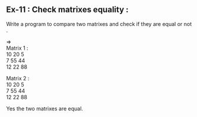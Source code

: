 ## Ex-11 : Check matrixes equality :  

Write a program to compare two matrixes and check if they are equal or not .  

=>  
Matrix 1 :  
10 20 5  
7  55 44  
12 22 88  

Matrix 2 :  
10 20 5  
7  55 44  
12 22 88  
 
Yes the two matrixes are equal.
